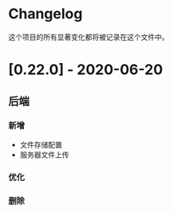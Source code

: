 # Changelog

这个项目的所有显著变化都将被记录在这个文件中。

# [0.22.0] - 2020-06-20

## 后端
### 新增
- 文件存储配置
- 服务器文件上传
### 优化


### 删除

